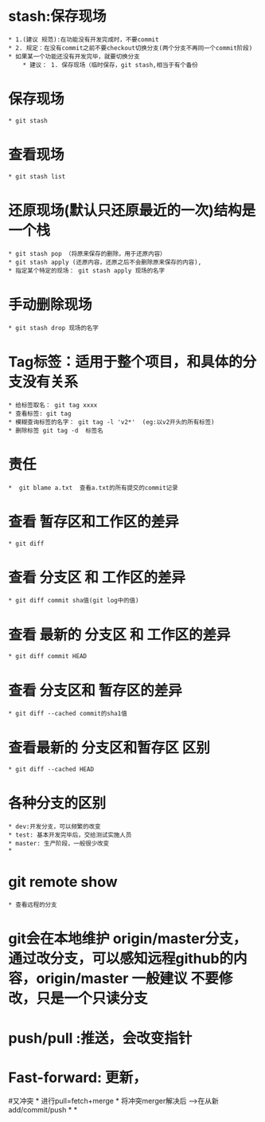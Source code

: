 # stash:保存现场
	* 1.(建议 规范):在功能没有开发完成时，不要commit
	* 2. 规定：在没有commit之前不要checkout切换分支(两个分支不再同一个commit阶段)
	* 如果某一个功能还没有开发完毕，就要切换分支
		* 建议： 1. 保存现场（临时保存，git stash,相当于有个备份
# 保存现场
	* git stash
	
# 查看现场
	* git stash list
	
# 还原现场(默认只还原最近的一次)结构是一个栈
	* git stash pop （将原来保存的删除，用于还原内容）
	* git stash apply (还原内容，还原之后不会删除原来保存的内容),
	* 指定某个特定的现场： git stash apply 现场的名字
# 手动删除现场
	* git stash drop 现场的名字
	
# Tag标签：适用于整个项目，和具体的分支没有关系
	* 给标签取名： git tag xxxx
	* 查看标签: git tag
	* 模糊查询标签的名字： git tag -l 'v2*'  (eg:以v2开头的所有标签)
	* 删除标签 git tag -d  标签名
	
# 责任
	*  git blame a.txt  查看a.txt的所有提交的commit记录

# 查看 暂存区和工作区的差异
	* git diff

# 查看 分支区 和 工作区的差异
	* git diff commit sha值(git log中的值)
# 查看 最新的 分支区 和 工作区的差异
	* git diff commit HEAD

# 查看 分支区和 暂存区的差异
	* git diff --cached commit的sha1值
# 查看最新的 分支区和暂存区 区别
	* git diff --cached HEAD
	
# 各种分支的区别
	* dev:开发分支，可以频繁的改变
	* test: 基本开发完毕后，交给测试实施人员
	* master: 生产阶段，一般很少改变
	* 

# git remote show 
	* 查看远程的分支
# git会在本地维护 origin/master分支，通过改分支，可以感知远程github的内容，origin/master 一般建议 不要修改，只是一个只读分支


# push/pull :推送，会改变指针

# Fast-forward: 更新，

#又冲突
	* 进行pull=fetch+merge
	* 将冲突merger解决后 -->在从新 add/commit/push
	* 
	*

